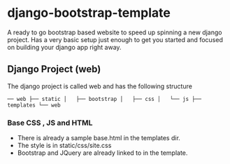 # django-bootstrap-template

A ready to go bootstrap based website to speed up spinning a new django project. Has a very basic setup just enough to get you started and focused on building your django app right away. 


## Django Project (web)

The django project is called web and has the following structure

``
── web
    ├── static
    │   ├── bootstrap
    │   ├── css
    │   └── js
    ├── templates
    └── web
``

### Base CSS , JS and HTML

- There is already a sample base.html in the templates dir.
- The style is in static/css/site.css
- Bootstrap and JQuery are already linked to in the template.